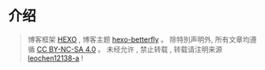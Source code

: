 # 介绍

> 博客框架 [HEXO](https://hexo.io/) , 博客主题 [hexo-betterfly](https://github.com/jerryc127/hexo-theme-butterfly) 。
> 除特別声明外, 所有文章均遵循 [CC BY-NC-SA 4.0](https://creativecommons.org/licenses/by-nc-sa/4.0/deed.zh) 。
> 未经允许 , 禁止转载 , 转载请注明来源 [leochen12138-a](https://leochen12138-a.github.io/) !
